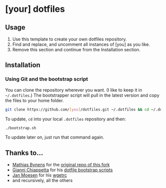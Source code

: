 # [your] dotfiles

## Usage

1. Use this template to create your own dotfiles repository.
2. Find and replace, and uncomment all instances of [you] as you like.
3. Remove this section and continue from the Installation section.

## Installation

### Using Git and the bootstrap script

You can clone the repository wherever you want. (I like to keep it in `~/.dotfiles`.) The bootstrapper script will pull in the latest version and copy the files to your home folder.

```bash
git clone https://github.com/[you]/dotfiles.git ~/.dotfiles && cd ~/.dotfiles && ./bootstrap.sh
```

To update, `cd` into your local `.dotfiles` repository and then:

```bash
./bootstrap.sh
```

To update later on, just run that command again.

## Thanks to…

* [Mathias Bynens](http://mths.be/) for the [original repo of this fork](https://github.com/mathiasbynens/dotfiles)
* [Gianni Chiappetta](http://gf3.ca/) for his [dotfile bootstrap scripts](https://github.com/gf3/dotfiles)
* [Jan Moesen](http://jan.moesen.nu/) for his [wgetrc](https://github.com/janmoesen/tilde)
* and recursively, all the others
